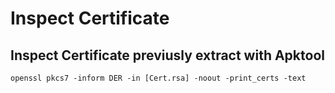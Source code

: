 # Inspect Certificate

## Inspect Certificate previusly extract with Apktool
```openssl pkcs7 -inform DER -in [Cert.rsa] -noout -print_certs -text```
